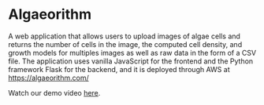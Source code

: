 # Algaeorithm
A web application that allows users to upload images of algae cells and returns the number of cells in the image, the computed cell density, and growth models for multiples images as well as raw data in the form of a CSV file. 
The application uses vanilla JavaScript for the frontend and the Python framework Flask for the backend, and it is deployed through AWS at https://algaeorithm.com/

Watch our demo video <a href="https://www.youtube.com/watch?v=xL7aTt8Xcdo">here</a>.
